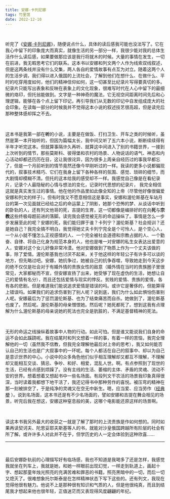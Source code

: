 ```yaml
---
title: 安娜·卡列尼娜
tags: 竹里馆
date: 2022-12-10
---
```


<br/>

听完了《[安娜·卡列尼娜](https://book.douban.com/subject/25837841/)》，随便说点什么，具体的读后感我可能也没法写了。它在我心中留下的印象庞大而真实，就像生活的另一部分一样，我很少能对我的总体生活作什么读后感，如果要做那应该是我行将就木的时候。大量的事情在发生，一切在前进，我无暇思考它们的联系。这本书以安娜和列文两个人作为线索双线叙述，但是这两条线并没有什么交集，两人各自的爱情故事有点互为对立。随着这两个人的生活步调，我们得以进入俄国的上流社会，了解到他们在想什么、在做什么、平时的吃穿用度如何，他们的精神信仰如何，这一切甚至比纪录片写得要真切的多。纪录片只能写出表象和反映在表象上的文化现象，很难写时代在人心中留下的最细微的烙印，但托翁能做到。文字是一种神奇的魔法，它无视空间距离时间先后和心理逻辑，能够在各个点上留下印记，再引导我们从无数的印记中自发组成庞大的社会印象。在读每一部分的时候我并不觉得这本小说的叙述技艺很高超，但是读完后那种整体感却挥之不去。



<br/>

这本书是我第一部在**听**的小说，主要是在做饭、打扫卫生、开车之类的时候听，虽然是第一本开始听的，但因为篇幅太长，我中间又听了五六本小说，断断续续得有半年才听完这本。但就算事隔许久再听、就算这中间进入了别的书籍世界，一接到上次听到的情节，那些莫斯科、彼得堡和农村的场景、人物说话的语气、神态和内心活动却都还历历在目，这让我很诧异，因为很多上周亲自经历过的事我早都忘了，但是一个月前听到的情节竟然还像今早刚听过的一样。我读的更多小说都偏现代的，叙事技术精巧、它们在我身上留下各种各样的氛围、感觉、琐碎的细节，而大剧情却模糊不清。但托的这本给我的感受却不一样。我感觉自己像是在看纪录片，记录个人最隐秘的心情与想法的变化，记录时代思想的纪录片， 我完全相信这就是真实发生过的事情。他在他的作品里如此像全知的上帝（尽管他好像很偏爱安娜和列文的样子）。但有时我又不愿意相信这是事实，安娜和渥伦斯基在车站月台的第一次见面就已经给之后的命运蒙上了阴影，她那个恐怖的梦、从谈话中听到的卧轨的人，还有列文他哥的死，吉提的生育，这一切都像是编排好的在向**死**与**宗教**这些终极母题前进的落脚。读完我会感觉被无形的命运操纵了。事情是怎么一步步发展至此的呢？安娜的死，我们能归罪于谁？卡列宁？渥伦斯基？社会规训？还是她自己？我完全搞不明白，我觉得她丈夫卡列宁完全是个可怜人，是个空心人，一个从小就不懂怎么正视感情的人、一个完全被社会道德和宗教占据的人、一个勤奋、自律、将自己化身为规范本身的人，他也是唯一对安娜的私生女表达出爱意的人，安娜对这个女儿好像非常冷漠。他对安娜做到了物质上作为一个丈夫该做的事，除了爱情。渥伦斯基我也讨厌不起来，关于他这样的年轻公子有许多可以谈的地方，但先略过吧。安娜，她抗争过，她被自己的抗争吞噬，导致她走到今天这步的绝不仅仅是社会对于有婚外情的贵族女性的敌意（婚外情在当时的贵族圈子里很常见，大家都秘而不宣，但安娜宣扬了出来，她受够了现在虚伪的生活，她想让自己的爱情有名分），而且还包括爱情与现实的悖反。贫贱的爱情、贵族的爱情，各有各的悲剧。但是难道我们能说追求爱情是错误的吗。或许它是奢侈的，但能算得上错误吗。如果我们的追求伤害到了别人呢？说到底，我们为什么如此惧怕伤害别人呢。安娜最后为了惩罚渥伦斯基、也为了结束痛苦而自杀。她做到了，渥伦斯基也废了。然后呢。渥伦斯基的母亲憎恨她。然后呢？她死都死了。想到这我有点理解为什么渥伦斯基的母亲说她的死法也完全是肮脏的，不满足基督精神的死法。

<br/>

无形的命运之线操纵着故事中人物的行动。如此可怕。但是谁又能说我们自身的命运不会如此蹊跷呢。我在结尾时和列文想着一样的事，有着一样的苦恼，我完全理解他的一切（虽然我不信教，但我完全理解他最后对上帝的思考），我又如何能否认自己的生活也是广大叙事中的一环呢。每个人都活在自己的叙事中、却以为自己是意识世界的中心。小说中的众多角色他们似乎相互理解却又都互不理解，不理解却又能相互交谈、猜忌、争吵、和好、相爱，混乱人世。啊。有点参照到了现世的生活，已经有点感到烦躁了。没有主线的生活、萎缩的主体、矛盾的灵魂、流动不安的世界。想着想着又想起书中一些名场面。有段列文干农活的场景我印象真得很深，当时读着我都想下地干活了，我还记得书中那种劳作的喜悦。被压弯的精神在那一刻被排空了，于是纯净的灵魂又在空无中新生。嗯，应当爱、应当劳作（[经典梗](https://book.douban.com/annotation/109677778/) ）。说到名场面，这本书还是有不少名场面的，譬如安娜和吉提在舞会相见的场景，听完后我在想这，安娜这种窒息般的美，这哪个电影能还原这样的场景啊。

<br/>

读这本书我另外最大的收获之一就是了解了那时的上流贵族是作如何想的。同时如果再读契诃夫、陀思妥耶夫斯基等人的书，就能对沙皇俄国跨越所有阶层的社会有所了解。或许许多人对此并不在乎，但学历史的人一定会体验到这种欣喜……

---

<br/>

最后安娜卧轨前的心理描写好有临场感，我也不知道是我喝多了还是怎样，我感觉我就坐在列车上，我就是她，和她一样眼前出现幻觉，一样走到轨道上，画起十字、想起那童年烛光照亮的充满苦难和罪恶的书籍，照亮黑暗中的一切，而后一切又熄灭了。很难想象托尔斯泰是在怎样精神状态下写下这些的。还有列文，我现在觉得他很有魅力。他说不上是那种很有知识和气质的人，但是他很纯真，而且到结尾我才想起来他也很年轻，正值迷茫而又表现得风度翩翩的年纪。